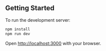 ## Getting Started

To run the development server:

```bash
npm install
npm run dev
```

Open [http://localhost:3000](http://localhost:3000) with your browser.
